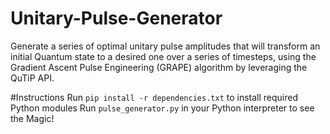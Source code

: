 # Unitary-Pulse-Generator
Generate a series of optimal unitary pulse amplitudes that will transform an initial Quantum state to a desired one over a series of timesteps, 
using the Gradient Ascent Pulse Engineering (GRAPE) algorithm by leveraging the QuTiP API.

#Instructions
Run ```pip install -r dependencies.txt``` to install required Python modules
Run ```pulse_generator.py``` in your Python interpreter to see the Magic!